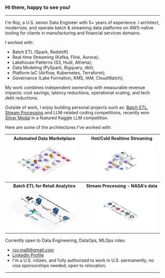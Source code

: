 ### Hi there, happy to see you!
---
I'm Roy, a U.S. senior Data Engineer with 5+ years of experience. I architect, modernize, and operate batch & streaming data platforms on AWS-native tooling for clients in manufacturing and financial services domains.

I worked with:
- Batch ETL (Spark, Redshift)
- Real-time Streaming (Kafka, Flink, Aurora); 
- Lakehouse Patterns (S3, Hudi, Athena);
- Data Modeling (PySpark, Bigquery, dbt);
- Platform IaC (Airflow, Kubernetes, Terraform);
- Governance (Lake Formation, KMS, IAM, CloudWatch);

My work combines independent ownership with measurable revenue impacts: cost savings, latency reductions, operational scaling, and tech debt reductions.

Outside of work, I enjoy building personal projects such as: [Batch ETL](https://github.com/Creative-Ataraxia/GA4-Analytical-Pipeline), [Stream Processing](https://github.com/Creative-Ataraxia/eonet-realtime-streaming) and LLM-related coding competitions, recently won  [Silver Medal](https://www.kaggle.com/certification/competitions/alexmason11/llms-you-cant-please-them-all) in a featured Kaggle LLM competition.

Here are some of the architectures I've worked with:

<table align="center">
  <tr>
    <th align="center">Automated Data Marketplace</th>
    <th align="center">Hot/Cold Realtime Streaming</th>
  </tr>
  <tr>
    <td align="center"><img src="img/Data Marketplace v3.png" width="90%"/></td>
    <td align="center"><img src="img/Dual Path Realtime Streaming v2.png" width="90%"/></td>
  </tr>
  <tr>
    <th align="center">Batch ETL for Retail Analytics</th>
    <th align="center">Stream Processing - NASA's data</th>
  </tr>
  <tr>
    <td align="center"><img src="img/Batch ETL Spark.png" width="90%"/></td>
    <td align="center"><img src="img/real-time analytics v3.png" width="90%"/></td>
  </tr>
</table>


Currently open to Data Engineering, DataOps, MLOps roles.
- [roy.ma9@gmail.com](mailto:roy.ma9@gmail.com)
- [Linkedin Profile](https://www.linkedin.com/in/royma/)
- I'm a U.S. citizen, and fully authorized to work in U.S. permanently, no visa sponsorships needed; open to relocation;
---

